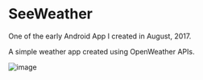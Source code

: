 # SeeWeather 


One of the early Android App I created in August, 2017.

A simple weather app created using OpenWeather APIs.

![image](https://user-images.githubusercontent.com/25502209/133879936-5e83d446-ad71-4e67-a909-1d8ad4214480.png)
